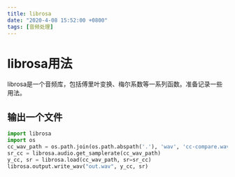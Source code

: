 ```yaml
---
title: librosa
date: "2020-4-08 15:52:00 +0800"
tags: [音频处理]
---
```


# librosa用法
librosa是一个音频库，包括傅里叶变换、梅尔系数等一系列函数。准备记录一些用法。

## 输出一个文件
```python
import librosa
import os
cc_wav_path = os.path.join(os.path.abspath('.'), 'wav', 'cc-compare.wav')
sr_cc = librosa.audio.get_samplerate(cc_wav_path)
y_cc, sr = librosa.load(cc_wav_path, sr=sr_cc)
librosa.output.write_wav("out.wav", y_cc, sr)

```